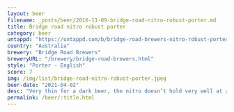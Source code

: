 ```yaml
---
layout: beer
filename: _posts/beer/2016-11-09-bridge-road-nitro-robust-porter.md
title: Bridge road nitro robust porter
category: beer
untappd: "https://untappd.com/b/bridge-road-brewers-nitro-robust-porter/3884879"
country: "Australia"
brewery: "Bridge Road Brewers"
breweryURL: "/brewery/bridge-road-brewers.html"
style: "Porter - English"
score: 7
img: /img/list/bridge-road-nitro-robust-porter.jpeg
beer-date: "2021-04-02"
desc: "Very thin for a dark beer, the nitro doesn’t hold very well at all. Kind of boring, goes down easy"
permalink: /beer/:title.html
---
```

